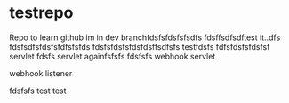 # testrepo
Repo to learn github
im in dev branchfdsfsfdsfsfsdfs
fdsffsdfsdftest it..dfs
fdsfsdfsfdsfsfdfsfsfds
fdsfsfdsfsfdsfdsffsdfsfs
testfdsfs
fdfsfdsfsfdsfsf
servlet fdsfs
servlet againfsfsfs
fdsfsfs
webhook servlet

webhook listener

fdsfsfs
test
test
